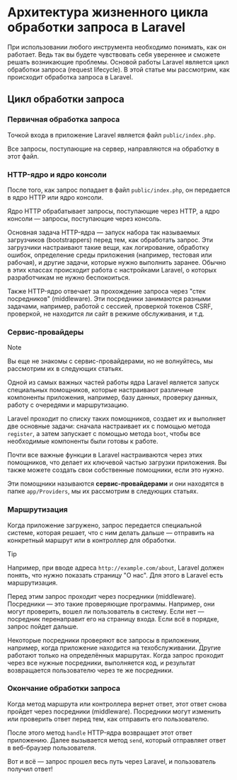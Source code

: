 # Архитектура жизненного цикла обработки запроса в Laravel

При использовании любого инструмента необходимо понимать, как он работает. Ведь так вы будете чувствовать себя увереннее и сможете решать возникающие проблемы.
Основой работы Laravel является цикл обработки запроса (request lifecycle). 
В этой статье мы рассмотрим, как происходит обработка запроса в Laravel.

## Цикл обработки запроса

### Первичная обработка запроса

Точкой входа в приложение Laravel является файл `public/index.php`.

Все запросы, поступающие на сервер, направляются на обработку в этот файл.

### HTTP-ядро и ядро консоли

После того, как запрос попадает в файл `public/index.php`, он передается в ядро HTTP или ядро консоли.

Ядро HTTP обрабатывает запросы, поступающие через HTTP, а ядро консоли — запросы, поступающие через консоль.

Основная задача HTTP-ядра — запуск набора так называемых загрузчиков (bootstrappers) перед тем, как обработать запрос. Эти загрузчики настраивают такие вещи, как логирование, обработку ошибок, определение среды приложения (например, тестовая или рабочая), и другие задачи, которые нужно выполнить заранее. Обычно в этих классах происходит работа с настройками Laravel, о которых разработчикам не нужно беспокоиться.

Также HTTP-ядро отвечает за прохождение запроса через "стек посредников" (middleware). Эти посредники занимаются разными задачами, например, работой с сессией, проверкой токенов CSRF, проверкой, не находится ли сайт в режиме обслуживания, и т.д.

### Сервис-провайдеры

> [!NOTE]
> Вы еще не знакомы с сервис-провайдерами, но не волнуйтесь, мы рассмотрим их в следующих статьях.

Одной из самых важных частей работы ядра Laravel является запуск специальных помощников, которые настраивают различные компоненты приложения, например, базу данных, проверку данных, работу с очередями и маршрутизацию.

Laravel проходит по списку таких помощников, создает их и выполняет две основные задачи: сначала настраивает их с помощью метода `register`, а затем запускает с помощью метода `boot`, чтобы все необходимые компоненты были готовы к работе.

Почти все важные функции в Laravel настраиваются через этих помощников, что делает их ключевой частью загрузки приложения. Вы также можете создать свои собственные помощники, если это нужно.

Эти помощники называются **сервис-провайдерами** и они находятся в папке `app/Providers`, мы их рассмотрим в следующих статьях.

### Маршрутизация

Когда приложение загружено, запрос передается специальной системе, которая решает, что с ним делать дальше — отправить на конкретный маршрут или в контроллер для обработки.

> [!TIP]
> Например, при вводе адреса `http://example.com/about`, Laravel должен понять, что нужно показать страницу "О нас". Для этого в Laravel есть маршрутизация.

Перед этим запрос проходит через посредники (middleware). Посредники — это такие проверяющие программы. Например, они могут проверить, вошел ли пользователь в систему. Если нет — посредник перенаправит его на страницу входа. Если всё в порядке, запрос пойдет дальше.

Некоторые посредники проверяют все запросы в приложении, например, когда приложение находится на техобслуживании. Другие работают только на определённых маршрутах. Когда запрос проходит через все нужные посредники, выполняется код, и результат возвращается пользователю через те же посредники.

### Окончание обработки запроса

Когда метод маршрута или контроллера вернет ответ, этот ответ снова пройдет через посредники (middleware). Посредники могут изменить или проверить ответ перед тем, как отправить его пользователю.

После этого метод `handle` HTTP-ядра возвращает этот ответ приложению. Далее вызывается метод `send`, который отправляет ответ в веб-браузер пользователя.

Вот и всё — запрос прошел весь путь через Laravel, и пользователь получил ответ!

[^1]: Request Lifecycle, laravel.com [online]. Available at: https://laravel.com/docs/10.x/lifecycle